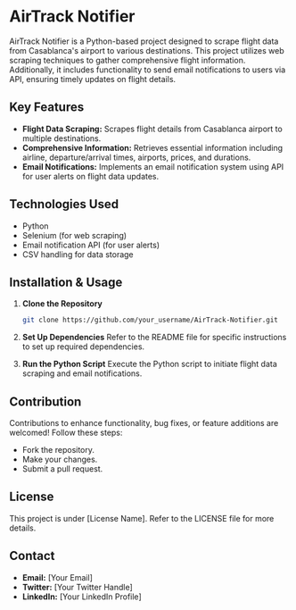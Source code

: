 # AirTrack Notifier

AirTrack Notifier is a Python-based project designed to scrape flight data from Casablanca's airport to various destinations. This project utilizes web scraping techniques to gather comprehensive flight information. Additionally, it includes functionality to send email notifications to users via API, ensuring timely updates on flight details.

## Key Features

- **Flight Data Scraping:** Scrapes flight details from Casablanca airport to multiple destinations.
- **Comprehensive Information:** Retrieves essential information including airline, departure/arrival times, airports, prices, and durations.
- **Email Notifications:** Implements an email notification system using API for user alerts on flight data updates.

## Technologies Used

- Python
- Selenium (for web scraping)
- Email notification API (for user alerts)
- CSV handling for data storage

## Installation & Usage

1. **Clone the Repository**
    ```bash
    git clone https://github.com/your_username/AirTrack-Notifier.git
    ```

2. **Set Up Dependencies**
    Refer to the README file for specific instructions to set up required dependencies.

3. **Run the Python Script**
    Execute the Python script to initiate flight data scraping and email notifications.

## Contribution

Contributions to enhance functionality, bug fixes, or feature additions are welcomed! Follow these steps:
- Fork the repository.
- Make your changes.
- Submit a pull request.

## License

This project is under [License Name]. Refer to the LICENSE file for more details.

## Contact

- **Email:** [Your Email]
- **Twitter:** [Your Twitter Handle]
- **LinkedIn:** [Your LinkedIn Profile]
